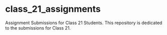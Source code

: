 
# class_21_assignments
Assignment Submissions for Class 21 Students. This repository is dedicated to the submissions for Class 21.

